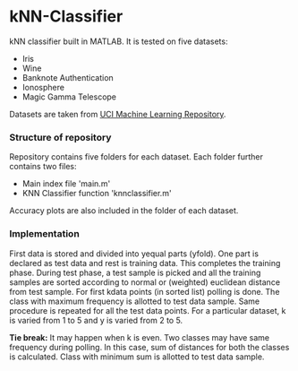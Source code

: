 # kNN-Classifier
kNN classifier built in MATLAB. 
It is tested on five datasets: 
- Iris
- Wine
- Banknote Authentication
- Ionosphere
- Magic Gamma Telescope

Datasets are taken from [UCI Machine Learning Repository][l1]. 

### Structure of repository

Repository contains five folders for each dataset. Each folder further contains two files: 
- Main index file 'main.m'
- KNN Classifier function 'knnclassifier.m'

Accuracy plots are also included in the folder of each dataset. 

### Implementation

First data is stored and divided into y​equal parts (y​­​fold). One part is declared as test data and
rest is training data. This completes the training phase. During test phase, a test sample is picked 
and all the training samples are sorted according to normal or (weighted) euclidean distance from test sample. For first k​data points (in sorted list) polling is done. The class with maximum frequency is allotted to test data sample. Same procedure is repeated for all the test data points.
For a particular dataset, k is varied from 1 to 5 and y is varied from 2 to 5.
 

**Tie break:**
It may happen when k is even. Two classes may have same frequency during polling. In this case, sum of distances for both the classes is calculated. Class with minimum sum is allotted to test data sample.
 
[l1]: <http://archive.ics.uci.edu/ml/> 

